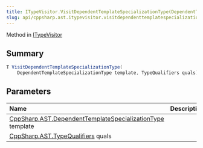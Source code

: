 ```yaml
---
title: ITypeVisitor.VisitDependentTemplateSpecializationType(DependentTemplateSpecializationType,TypeQualifiers)
slug: api/cppsharp.ast.itypevisitor.visitdependenttemplatespecializationtype
---
```

Method in [ITypeVisitor](/api/cppsharp/ast/itypevisitor)

## Summary



```csharp
T VisitDependentTemplateSpecializationType(
    DependentTemplateSpecializationType template, TypeQualifiers quals);
```

## Parameters

|Name|Description|
|:---|:---|
|[CppSharp.AST.DependentTemplateSpecializationType](/api/cppsharp/ast/dependenttemplatespecializationtype) template||
|[CppSharp.AST.TypeQualifiers](/api/cppsharp/ast/typequalifiers) quals||

